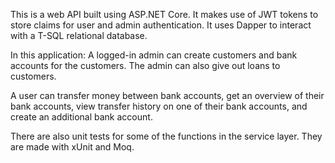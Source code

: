 This is a web API built using ASP.NET Core. It makes use of JWT tokens to store claims for user and admin authentication. It uses Dapper to interact with a T-SQL relational database.

In this application:
A logged-in admin can create customers and bank accounts for the customers. The admin can also give out loans to customers.

A user can transfer money between bank accounts, get an overview of their bank accounts, view transfer history on one of their bank accounts, and create an additional bank account.

There are also unit tests for some of the functions in the service layer. They are made with xUnit and Moq.
